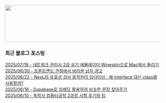 
<a href="https://www.gitanimals.org/en_US?utm_medium=image&utm_source=chaesunbak&utm_content=line">
  <img
    src="https://render.gitanimals.org/lines/chaesunbak?pet-id=672420623068445702"
    width="600"
    height="120"
  />
</a>

<!-- LATEST-BLOG-POST-LIST:START -->
### 최근 블로그 포스팅
[2025/07/19 - 네트워크 관리사 2급 실기 에뮬레이터 Wineskin으로 Mac에서 돌리기](https://chaesunbak.tistory.com/27) <br/>
[2025/06/30 - 프론트엔드 관점에서 바라본 납치 광고](https://chaesunbak.tistory.com/26) <br/>
[2025/06/22 - NestJS 유효성 검사 동작원리 딥다이브 : 왜 interface 대신 class를 사용할까?](https://chaesunbak.tistory.com/24) <br/>
[2025/06/16 - Supabase로 임베딩 활용하여 비슷한 문장 찾아주기](https://chaesunbak.tistory.com/23) <br/>
[2025/06/10 - 독학사 컴퓨터공학 2과정 시험 후기와 팁](https://chaesunbak.tistory.com/22) <br/>
<!-- LATEST-BLOG-POST-LIST:END -->
